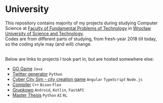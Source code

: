 # University
This repository contains majority of my projects during studying Computer Science at [Faculty of Fundamental Problems of Technology](http://wppt.pwr.edu.pl/en/) in [Wrocław University of Science and Technology](http://pwr.edu.pl/en/).</br>
Codes are from different parts of studying, from fresh-year 2018 till today, so the coding style may (and will) change.</br></br>

Below are links to projects I took part in, but are hosted somewhere else:
* [GO Game](https://github.com/Skazmen/ProjektTP) `Java`
* [Twitter generator](https://github.com/Reclocco/PYTON-SUPER-PROJEKT) `Python`
* [Cyber City Sim - city creation game](https://github.com/jerry-sky/cyber-city-sim) `Angular` `TypeScript` `Node.js`
* [Compiler](https://github.com/KamilMatejuk/Compiler) `C++` `Bison` `Flex`
* [Grupkowo](https://github.com/KamilMatejuk/Grupkowo) `Android`, `Kotlin`, `FastAPI`
* [Master Thesis](https://dagshub.com/hamsterkmak/black-swan-experiments) `Python` `AI` `RL`
